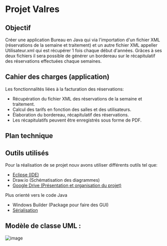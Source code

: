 # Projet Valres

## Objectif
Créer une application Bureau en Java qui via l'importation d'un fichier XML (réservations de la semaine et traitement) et un autre fichier XML
appeller Utilisateur.xml qui est récupérer 1 fois chaque début d'années.
Grâces à ses deux fichiers il sera possible de générer un bordereau sur le récapitulatif des réservations effectuées chaque semaines.

## Cahier des charges (application)
Les fonctionnalités liées à la facturation des réservations:
* Récupération du fichier XML des réservations de la semaine et traitement.
* Calcul des tarifs en fonction des salles et des utilisateurs.
* Élaboration du bordereau, récapitulatif des réservations.
* Les récapitulatifs peuvent être enregistrés sous forme de PDF.

## Plan technique

## Outils utilisés
Pour la réalisation de se projet nouv avons utiliser différents outils tel que:
* [Eclipse (IDE)](https://www.eclipse.org/downloads/)
* Draw.io (Schématisation des diagrammes)
* [Google Drive (Présentation et organisation du projet)](https://drive.google.com/drive/u/0/folders/121mjYQHs0nWQcSHkOnCZbqGGbYq6VKWJ)

Plus orienté vers le code Java
* Windows Builder (Package pour faire des GUI)
* [Sérialisation](https://igm.univ-mlv.fr/~chilowi/lectures/content/java/cours/storage/serialization.std.html)

## Modèle de classe UML : 
![image](https://github.com/tduki/valres_java/assets/95369488/dd2d3cc3-0198-470d-9eef-ce15460f0005)


